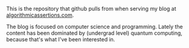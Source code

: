 This is the repository that github pulls from when serving my blog at [algorithmicassertions.com](http://algorithmicassertions.com).

The blog is focused on computer science and programming.
Lately the content has been dominated by (undergrad level) quantum computing, because that's what I've been interested in.
